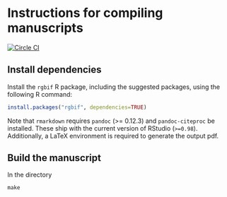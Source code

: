Instructions for compiling manuscripts
======================================

[![Circle CI](https://circleci.com/gh/sckott/msrgbif.svg?style=svg)](https://circleci.com/gh/sckott/msrgbif)


Install dependencies
--------------------

Install the `rgbif` R package, including the suggested packages, using the following R command:

```r
install.packages("rgbif", dependencies=TRUE)
```

Note that `rmarkdown` requires `pandoc` (>= 0.12.3) and `pandoc-citeproc` be installed. These ship with the current version of RStudio (`>=0.98`). Additionally, a LaTeX environment is required to generate the output pdf.


Build the manuscript
--------------------

In the directory

```
make
```
